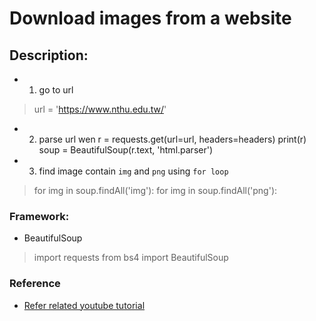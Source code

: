 # Download images from a website
## Description: 
- 1. go to url
> url = 'https://www.nthu.edu.tw/'
- 2. parse url wen 
r = requests.get(url=url, headers=headers)
print(r)
soup = BeautifulSoup(r.text, 'html.parser')
- 3. find image contain `img` and `png` using `for loop`
> for img in soup.findAll('img'):
> for img in soup.findAll('png'):

### Framework: 
- BeautifulSoup
> import requests
> from bs4 import BeautifulSoup

### Reference
- [Refer related youtube tutorial](https://www.youtube.com/watch?v=yX30pRkEyV4&t=817s)

